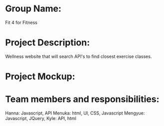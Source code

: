 # Group Name: 
Fit 4 for Fitness 

# Project Description: 
Wellness website that will search API's to find closest exercise classes. 

# Project Mockup:
<!-- ![password generator homework demo](./screenshots/) -->

# Team members and responsibilities:
Hanna: Javascript, API
Menuka: html, UI, CSS, Javascript
Mengyue: Javascript, JQuery,
Kyle: API, html